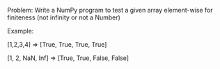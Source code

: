 Problem: Write a NumPy program to test a given array element-wise for finiteness (not infinity or not a Number)

Example:

[1,2,3,4] => [True, True, True, True]

[1, 2, NaN, Inf] => [True, True, False, False]
